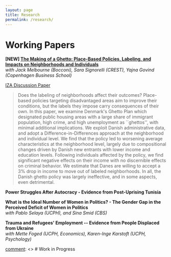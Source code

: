 ```yaml
---
layout: page
title: Research
permalink: /research/
---
```


[comment]: <> (# Working Papers)
 

# Working Papers

**[NEW] [The Making of a Ghetto: Place-Based Policies, Labeling, and Impacts on Neighborhoods and Individuals](https://docs.iza.org/dp17573.pdf)** <br>
*with Jack Melbourne (Bocconi), Sara Signorelli (CREST), Yajna Govind (Copenhagen Business School)* <br>

[IZA Discussion Paper](https://docs.iza.org/dp17573.pdf)<br>

> Does the labeling of neighborhoods affect their outcomes? Place-based policies targeting disadvantaged areas aim to improve their conditions, but the labels they impose carry consequences of their own. 
In this paper, we examine Denmark's Ghetto Plan which designated public housing areas with a large share of immigrant population, high crime, and high unemployment as ``ghettos'', with minimal additional implications. 
We exploit Danish administrative data, and adopt a Difference-in-Differences approach at the neighborhood and individual level. We find that the policy led to worsening average characteristics at the neighborhood level, 
largely due to compositional changes driven by Danish new entrants with lower income and education levels. Following individuals affected by the policy, we find significant negative effects on their income with no discernible effects on criminal behavior. 
We estimate that Danes are willing to accept a 3% drop in income to move out of labeled neighborhoods. In all, the Danish ghetto policy was largely ineffective, and in some aspects, even detrimental. <br>


**Power Struggles After Autocracy - Evidence from Post-Uprising Tunisia** <br>

**What is the Ideal Number of Women in Politics? - The Gender Gap in the Perceived Deficit of Women in Politics** <br>
*with  Pablo Selaya (UCPH), and Sina Smid (CBS)* <br>


**Trauma and Refugees' Employment -- Evidence from People Displaced from Ukraine** <br>
*with Mette Foged (UCPH, Economics), Karen-Inge Karstoft (UCPH, Psychology)* <br>

[comment]: <> # Work in Progress